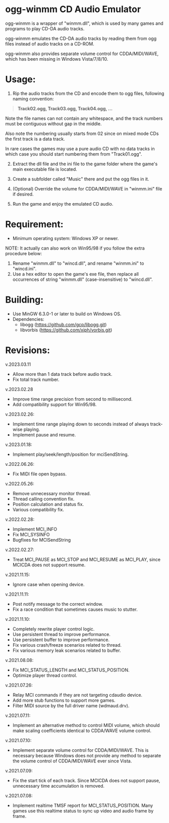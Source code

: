 # ogg-winmm CD Audio Emulator

ogg-winmm is a wrapper of "winmm.dll", which is used by many games and programs to play CD-DA audio tracks.

ogg-winmm emulates the CD-DA audio tracks by reading them from ogg files instead of audio tracks on a CD-ROM.

ogg-winmm also provides separate volume control for CDDA/MIDI/WAVE, which has been missing in Windows Vista/7/8/10.

# Usage:

1. Rip the audio tracks from the CD and encode them to ogg files, following naming convention:
> **Track02.ogg, Track03.ogg, Track04.ogg, ...**

  Note the file names can not contain any whitespace, and the track numbers must be contiguous without gap in the middle.

  Also note the numbering usually starts from 02 since on mixed mode CDs the first track is a data track.
  
  In rare cases the games may use a pure audio CD with no data tracks in which case you should start numbering them from "Track01.ogg".

2. Extract the dll file and the ini file to the game folder where the game's main executable file is located.

3. Create a subfolder called "Music" there and put the ogg files in it. 

4. (Optional) Override the volume for CDDA/MIDI/WAVE in "winmm.ini" file if desired.

5. Run the game and enjoy the emulated CD audio.

# Requirement:

- Minimum operating system: Windows XP or newer. 

NOTE: It actually can also work on Win95/98 if you follow the extra procedure below:
1. Rename "winmm.dll" to "wincd.dll", and rename "winmm.ini" to "wincd.ini".
2. Use a hex editor to open the game's exe file, then replace all occurrences of string "winmm.dll" (case-insensitive) to "wincd.dll".

# Building:

- Use MinGW 6.3.0-1 or later to build on Windows OS.
- Dependencies:
  - libogg (https://github.com/gcp/libogg.git)
  - libvorbis (https://github.com/xiph/vorbis.git)

# Revisions:

v.2023.03.11
- Allow more than 1 data track before audio track.  
- Fix total track number.

v.2023.02.28
- Improve time range precision from second to millisecond.
- Add compatibility support for Win95/98.

v.2023.02.26:
- Implement time range playing down to seconds instead of always track-wise playing.
- Implement pause and resume.

v.2023.01.18:
- Implement play/seek/length/position for mciSendString.

v.2022.06.26:
- Fix MIDI file open bypass.

v.2022.05.26:
- Remove unnecessary monitor thread.
- Thread calling convention fix.
- Position calculation and status fix.
- Various compatibility fix.

v.2022.02.28:
- Implement MCI_INFO
- Fix MCI_SYSINFO
- Bugfixes for MCISendString

v.2022.02.27:
- Treat MCI_PAUSE as MCI_STOP and MCI_RESUME as MCI_PLAY, since MCICDA does not support resume.

v.2021.11.15:
- Ignore case when opening device.

v.2021.11.11:
- Post notify message to the correct window.
- Fix a race condition that sometimes causes music to stutter.

v.2021.11.10:
- Completely rewrite player control logic.
- Use persistent thread to improve performance.
- Use persistent buffer to improve performance.
- Fix various crash/freeze scenarios related to thread.
- Fix various memory leak scenarios related to buffer.

v.2021.08.08:
- Fix MCI_STATUS_LENGTH and MCI_STATUS_POSITION.
- Optimize player thread control.

v.2021.07.26:
- Relay MCI commands if they are not targeting cdaudio device.
- Add more stub functions to support more games.
- Filter MIDI source by the full driver name (wdmaud.drv).

v.2021.07.11:
- Implement an alternative method to control MIDI volume, which should make scaling coefficients identical to CDDA/WAVE volume control.

v.2021.07.10:
- Implement separate volume control for CDDA/MIDI/WAVE.
  This is necessary because Windows does not provide any method to separate the volume control of CDDA/MIDI/WAVE ever since Vista.

v.2021.07.09:
- Fix the start tick of each track.
  Since MCICDA does not support pause, unnecessary time accumulation is removed.

v.2021.07.08:
- Implement realtime TMSF report for MCI_STATUS_POSITION.
  Many games use this realtime status to sync up video and audio frame by frame.
